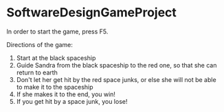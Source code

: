 SoftwareDesignGameProject
=========================
In order to start the game, press F5.

Directions of the game:
1. Start at the black spaceship
2. Guide Sandra from the black spaceship to the red one, so that she can return to earth
3. Don't let her get hit by the red space junks, or else she will not be able to make it to the spaceship
4. If she makes it to the end, you win!
5. If you get hit by a space junk, you lose!
